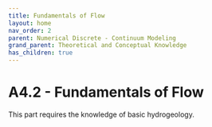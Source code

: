```yaml
---
title: Fundamentals of Flow
layout: home
nav_order: 2
parent: Numerical Discrete - Continuum Modeling
grand_parent: Theoretical and Conceptual Knowledge
has_children: true
---
```

<script
  src="https://cdn.mathjax.org/mathjax/latest/MathJax.js?config=TeX-AMS-MML_HTMLorMML"
  type="text/javascript">
</script>

# A4.2 - Fundamentals of Flow

This part requires the knowledge of basic hydrogeology. 
